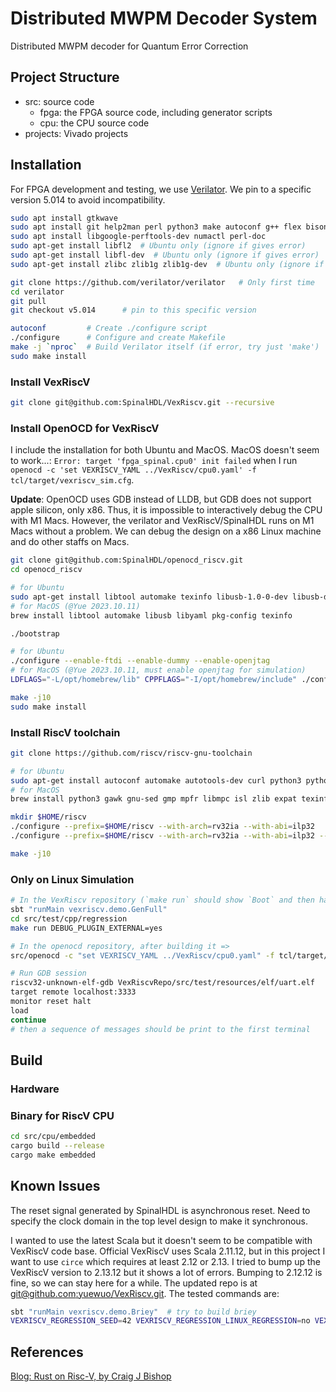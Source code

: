 # Distributed MWPM Decoder System

Distributed MWPM decoder for Quantum Error Correction

## Project Structure

- src: source code
  - fpga: the FPGA source code, including generator scripts
  - cpu: the CPU source code
- projects: Vivado projects


## Installation

For FPGA development and testing, we use [Verilator](https://verilator.org/guide/latest/install.html).
We pin to a specific version 5.014 to avoid incompatibility.

```sh
sudo apt install gtkwave
sudo apt install git help2man perl python3 make autoconf g++ flex bison ccache
sudo apt install libgoogle-perftools-dev numactl perl-doc
sudo apt-get install libfl2  # Ubuntu only (ignore if gives error)
sudo apt-get install libfl-dev  # Ubuntu only (ignore if gives error)
sudo apt-get install zlibc zlib1g zlib1g-dev  # Ubuntu only (ignore if gives error)

git clone https://github.com/verilator/verilator   # Only first time
cd verilator
git pull
git checkout v5.014      # pin to this specific version 

autoconf         # Create ./configure script
./configure      # Configure and create Makefile
make -j `nproc`  # Build Verilator itself (if error, try just 'make')
sudo make install
```

### Install VexRiscV

```sh
git clone git@github.com:SpinalHDL/VexRiscv.git --recursive
```

### Install OpenOCD for VexRiscV

I include the installation for both Ubuntu and MacOS. MacOS doesn't seem to work...: `Error: target 'fpga_spinal.cpu0' init failed`
when I run `openocd -c 'set VEXRISCV_YAML ../VexRiscv/cpu0.yaml' -f tcl/target/vexriscv_sim.cfg`.

**Update**: OpenOCD uses GDB instead of LLDB, but GDB does not support apple silicon, only x86. Thus, it is impossible to 
interactively debug the CPU with M1 Macs. However, the verilator and VexRiscV/SpinalHDL runs on M1 Macs without a problem.
We can debug the design on a x86 Linux machine and do other staffs on Macs.

```sh
git clone git@github.com:SpinalHDL/openocd_riscv.git
cd openocd_riscv

# for Ubuntu
sudo apt-get install libtool automake texinfo libusb-1.0-0-dev libusb-dev libyaml-dev pkg-config
# for MacOS (@Yue 2023.10.11)
brew install libtool automake libusb libyaml pkg-config texinfo

./bootstrap

# for Ubuntu
./configure --enable-ftdi --enable-dummy --enable-openjtag
# for MacOS (@Yue 2023.10.11, must enable openjtag for simulation)
LDFLAGS="-L/opt/homebrew/lib" CPPFLAGS="-I/opt/homebrew/include" ./configure --enable-ftdi --enable-dummy --disable-werror --enable-openjtag

make -j10
sudo make install
```

### Install RiscV toolchain

```sh
git clone https://github.com/riscv/riscv-gnu-toolchain

# for Ubuntu
sudo apt-get install autoconf automake autotools-dev curl python3 python3-pip libmpc-dev libmpfr-dev libgmp-dev gawk build-essential bison flex texinfo gperf libtool patchutils bc zlib1g-dev libexpat-dev ninja-build git cmake libglib2.0-dev
# for MacOS
brew install python3 gawk gnu-sed gmp mpfr libmpc isl zlib expat texinfo flock

mkdir $HOME/riscv
./configure --prefix=$HOME/riscv --with-arch=rv32ia --with-abi=ilp32
./configure --prefix=$HOME/riscv --with-arch=rv32ia --with-abi=ilp32 --disable-gdb --enable-llvm # for MacOS

make -j10
```

### **Only on Linux** Simulation

```sh
# In the VexRiscv repository (`make run` should show `Boot` and then hang there until the OpenOCD is connected)
sbt "runMain vexriscv.demo.GenFull"
cd src/test/cpp/regression
make run DEBUG_PLUGIN_EXTERNAL=yes

# In the openocd repository, after building it =>
src/openocd -c "set VEXRISCV_YAML ../VexRiscv/cpu0.yaml" -f tcl/target/vexriscv_sim.cfg

# Run GDB session
riscv32-unknown-elf-gdb VexRiscvRepo/src/test/resources/elf/uart.elf
target remote localhost:3333
monitor reset halt
load
continue
# then a sequence of messages should be print to the first terminal
```

## Build

### Hardware

### Binary for RiscV CPU

```sh
cd src/cpu/embedded
cargo build --release
cargo make embedded
```

## Known Issues

The reset signal generated by SpinalHDL is asynchronous reset.
Need to specify the clock domain in the top level design to make it synchronous.

I wanted to use the latest Scala but it doesn't seem to be compatible with VexRiscV code base.
Official VexRiscV uses Scala 2.11.12, but in this project I want to use `circe` which requires at least 2.12 or 2.13.
I tried to bump up the VexRiscV version to 2.13.12 but it shows a lot of errors.
Bumping to 2.12.12 is fine, so we can stay here for a while.
The updated repo is at [git@github.com:yuewuo/VexRiscv.git](git@github.com:yuewuo/VexRiscv.git).
The tested commands are: 

```sh
sbt "runMain vexriscv.demo.Briey"  # try to build briey
VEXRISCV_REGRESSION_SEED=42 VEXRISCV_REGRESSION_LINUX_REGRESSION=no VEXRISCV_REGRESSION_ZEPHYR_COUNT=0 sbt "testOnly vexriscv.TestIndividualFeatures"
```

## References

[Blog: Rust on Risc-V, by Craig J Bishop](https://craigjb.com/2020/01/22/ecp5/)
